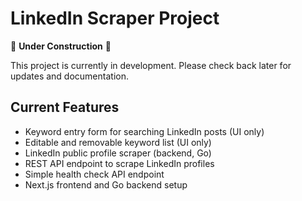 # LinkedIn Scraper Project

🚧 **Under Construction** 🚧

This project is currently in development. Please check back later for updates and documentation.

## Current Features

- Keyword entry form for searching LinkedIn posts (UI only)
- Editable and removable keyword list (UI only)
- LinkedIn public profile scraper (backend, Go)
- REST API endpoint to scrape LinkedIn profiles
- Simple health check API endpoint
- Next.js frontend and Go backend setup
